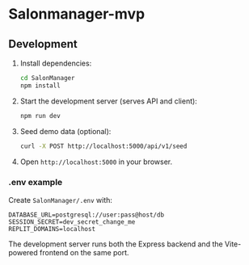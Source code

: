 # Salonmanager-mvp

## Development

1. Install dependencies:
   ```bash
   cd SalonManager
   npm install
   ```
2. Start the development server (serves API and client):
   ```bash
   npm run dev
   ```
3. Seed demo data (optional):
   ```bash
   curl -X POST http://localhost:5000/api/v1/seed
   ```
4. Open `http://localhost:5000` in your browser.

### .env example

Create `SalonManager/.env` with:

```env
DATABASE_URL=postgresql://user:pass@host/db
SESSION_SECRET=dev_secret_change_me
REPLIT_DOMAINS=localhost
```

The development server runs both the Express backend and the Vite-powered frontend on the same port.
